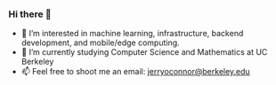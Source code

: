 ### Hi there 👋

<!--
**jerry-oconnor/jerry-oconnor** is a ✨ _special_ ✨ repository because its `README.md` (this file) appears on your GitHub profile.
-->
- 🔭 I’m interested in machine learning, infrastructure, backend development, and mobile/edge computing. 
- 🌱 I’m currently studying Computer Science and Mathematics at UC Berkeley
- 📫 Feel free to shoot me an email: <a href="mailto:jerryoconnor@berkeley.edu">jerryoconnor@berkeley.edu</a>
